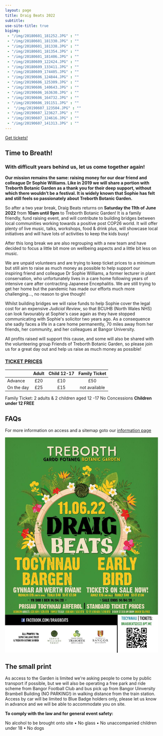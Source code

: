 ```yaml
---
layout: page
title: Draig Beats 2022
subtitle: 
use-site-title: true
bigimg:
 - "/img/20180601_181252.JPG" : ""
 - "/img/20180601_181330.JPG" : ""
 - "/img/20180601_181338.JPG" : ""
 - "/img/20180601_181354.JPG" : ""
 - "/img/20180601_181406.JPG" : ""
 - "/img/20180609_122424.JPG" : ""
 - "/img/20180609_133411.JPG" : ""
 - "/img/20180609_174405.JPG" : ""
 - "/img/20190606_124844.JPG" : ""
 - "/img/20190606_125309.JPG" : ""
 - "/img/20190606_140643.JPG" : ""
 - "/img/20190606_163630.JPG" : ""
 - "/img/20190606_164732.JPG" : ""
 - "/img/20190606_191151.JPG" : ""
 -  "/img/20190607_123504.JPG" : ""
 - "/img/20190607_123627.JPG" : ""
 - "/img/20190607_124616.JPG" : ""
 - "/img/20190607_141313.JPG" : ""
---
```



[Get tickets!](https://draigbeats2022.brownpapertickets.com)


## Time to Breath!

### With difficult years behind us, let us come together again!

**Our mission remains the same: raising money for our dear friend and colleague Dr Sophie Williams. Like in 2019 we will share a portion with Treborth Botanic Garden as a thank you for their deep support, without which there wouldn’t be a festival. It is widely known that Sophie has felt and still feels so passionately about Treborth Botanic Garden.**

So after a two year break, Draig Beats returns on **Saturday the 11th of June 2022** from **10am until 9pm** to Treborth Botanic Garden! It is a family friendly, fund raising event, and will contribute to building bridges between local communities working towards a positive post COP26 world. It will offer plenty of live music, talks, workshops, food & drink plus, will showcase local initiatives and will have lots of activities to keep the kids busy!

After this long break we are also regrouping with a new team and have decided to focus a little bit more on wellbeing aspects and a little bit less on music.

We are unpaid volunteers and are trying to keep ticket prices to a minimum but still aim to raise as much money as possible to help support our inspiring friend and colleague Dr Sophie Williams, a former lecturer in plant conservation, who unfortunately lives in a care home following years of intensive care after contracting Japanese Encephalitis. We are still trying to get her home but the pandemic has made our efforts much more challenging..., no reason to give though!

Whilst building bridges we will raise funds to help Sophie cover the legal cost for an expensive *Judicial Review*, so that BCUHB (North Wales NHS) can look favourably at Sophie's case again as they have stopped communicating with Sophie's solicitor two years ago. As a consequence she sadly faces a life in a care home permanently, 70 miles away from her friends, her community, and her colleagues at Bangor University.

All profits raised will support this cause, and some will also be shared with the volunteering group Friends of Treborth Botanic Garden, so please join us for a great day out and help us raise as much money as possible!

### [TICKET PRICES](https://draigbeats2022.brownpapertickets.com)


|           | **Adult**        | **Child 12-17** | **Family Ticket**|
|-----------|:----------------:|:---------------:|:----------------:|
|Advance    | £20              | £10             | £50              |
|On the day | £25              | £15             | not available    |

Family Ticket: 2 adults & 2 children aged 12 -17
No Concessions
**Children under 12 FREE**
 
## FAQs
For more information on access and a sitemap goto our [information page](/infos)

![Poster](/img/DRAIG_BEATS_A3_22_small.jpg)

## The small print

As access to the Garden is limited we're asking people to come by public transport if possible, but we will also be operating a free park and ride scheme from Bangor Football Club and bus pick up from Bangor Uinversity Brambell Building (NO PARKING!) in walking distance from the train station. Access by car will be limited to Blue Badge holders only, please let us know in advance and we will be able to accommodate you on site.

**To comply with the law and for general event safety:**

No alcohol to be brought onto site • No glass • No unaccompanied children under 18 • No dogs
